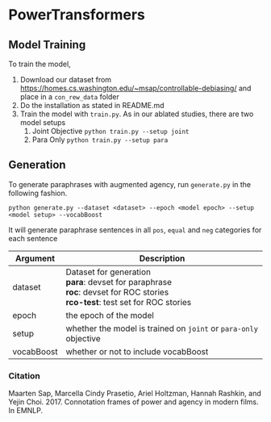 # PowerTransformers

## Model Training
To train the model, 
1. Download our dataset from https://homes.cs.washington.edu/~msap/controllable-debiasing/ and place 
in a `con_rew_data` folder
2. Do the installation as stated in README.md
3. Train the model with `train.py`. As in our ablated studies, there are two model setups
    1. Joint Objective
    ```python train.py --setup joint```
    2. Para Only 
    ```python train.py --setup para```

## Generation
To generate paraphrases with augmented agency, run `generate.py` in the following fashion.

```python generate.py --dataset <dataset> --epoch <model epoch> --setup <model setup> --vocabBoost```

It will generate paraphrase sentences in all `pos`, `equal` and `neg` categories for each sentence

| Argument | Description |
| -------- | ----------- |
| dataset  | Dataset for generation <br> **para**: devset for paraphrase <br> **roc**: devset for ROC stories <br> **rco-test**: test set for ROC stories |
| epoch | the epoch of the model |
| setup | whether the model is trained on `joint` or `para-only` objective |
| vocabBoost | whether or not to include vocabBoost |

### Citation
Maarten Sap, Marcella Cindy Prasetio, Ariel Holtzman, Hannah Rashkin, and Yejin Choi. 2017. Connotation frames of power and agency in modern
films. In EMNLP.
